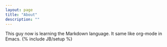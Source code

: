 ```yaml
---
layout: page
title: "About"
description: ""
---
```

This guy now is learning the Markdown language.
It same like org-mode in Emacs.
{% include JB/setup %}
